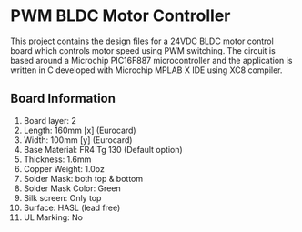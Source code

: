# PWM BLDC Motor Controller

This project contains the design files for a 24VDC BLDC motor control board which controls motor speed using PWM switching. The circuit is based around a Microchip PIC16F887 microcontroller and the application is written in C developed with Microchip MPLAB X IDE using XC8 compiler.

## Board Information

1. Board layer: 2
2. Length: 160mm [x] (Eurocard)
3. Width: 100mm [y] (Eurocard)
4. Base Material: FR4 Tg 130 (Default option)
5. Thickness: 1.6mm
6. Copper Weight: 1.0oz
7. Solder Mask: both top & bottom
8. Solder Mask Color: Green
9. Silk screen: Only top
10. Surface: HASL (lead free)
11. UL Marking: No